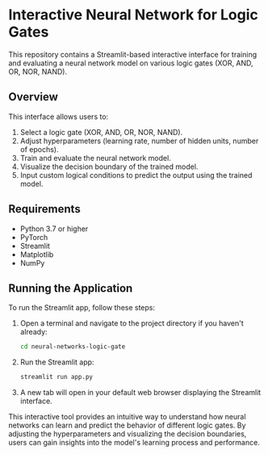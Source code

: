 # Interactive Neural Network for Logic Gates

This repository contains a Streamlit-based interactive interface for training and evaluating a neural network model on various logic gates (XOR, AND, OR, NOR, NAND).

## Overview

This interface allows users to:
1. Select a logic gate (XOR, AND, OR, NOR, NAND).
2. Adjust hyperparameters (learning rate, number of hidden units, number of epochs).
3. Train and evaluate the neural network model.
4. Visualize the decision boundary of the trained model.
5. Input custom logical conditions to predict the output using the trained model.

## Requirements
- Python 3.7 or higher
- PyTorch
- Streamlit
- Matplotlib
- NumPy

## Running the Application
To run the Streamlit app, follow these steps:
1. Open a terminal and navigate to the project directory if you haven't already:
   ```sh
   cd neural-networks-logic-gate
   ```
2. Run the Streamlit app:
   ```sh
   streamlit run app.py
   ```
3. A new tab will open in your default web browser displaying the Streamlit interface.

This interactive tool provides an intuitive way to understand how neural networks can learn and predict the behavior of different logic gates. By adjusting the hyperparameters and visualizing the decision boundaries, users can gain insights into the model's learning process and performance.
